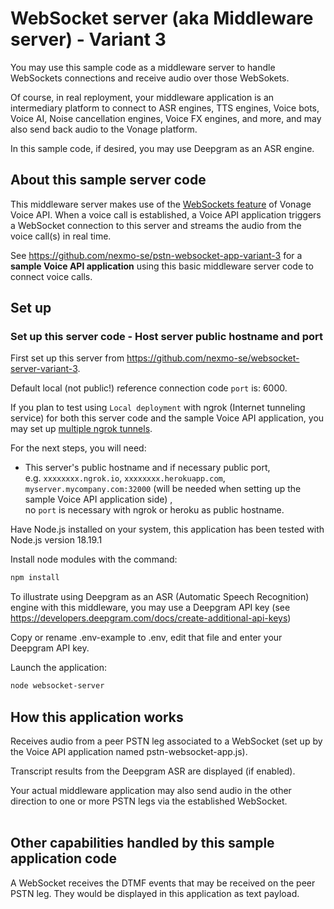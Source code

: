 # WebSocket server (aka Middleware server) - Variant 3

You may use this sample code as a middleware server to handle WebSockets connections and receive audio over those WebSokets.

Of course, in real reployment, your middleware application is an intermediary platform to connect to ASR engines, TTS engines, Voice bots, Voice AI, Noise cancellation engines, Voice FX engines, and more, and may also send back audio to the Vonage platform.

In this sample code, if desired, you may use Deepgram as an ASR engine.

## About this sample server code

This middleware server makes use of the [WebSockets feature](https://developer.vonage.com/en/voice/voice-api/concepts/websockets) of Vonage Voice API. When a voice call is established, a Voice API application triggers a WebSocket connection to this server and streams the audio from the voice call(s) in real time.

See https://github.com/nexmo-se/pstn-websocket-app-variant-3 for a **sample Voice API application** using this basic middleware server code to connect voice calls.

## Set up

### Set up this server code - Host server public hostname and port

First set up this server from https://github.com/nexmo-se/websocket-server-variant-3.

Default local (not public!) reference connection code `port` is: 6000.

If you plan to test using `Local deployment` with ngrok (Internet tunneling service) for both this server code and the sample Voice API application, you may set up [multiple ngrok tunnels](https://ngrok.com/docs/agent/config/#tunnel-configurations).

For the next steps, you will need:
- This server's public hostname and if necessary public port,</br>
e.g. `xxxxxxxx.ngrok.io`, `xxxxxxxx.herokuapp.com`, `myserver.mycompany.com:32000` (will be needed when setting up the sample Voice API application side) ,</br>
no `port` is necessary with ngrok or heroku as public hostname.</br>

Have Node.js installed on your system, this application has been tested with Node.js version 18.19.1<br>

Install node modules with the command:<br>
 ```bash
npm install
```

To illustrate using Deepgram as an ASR (Automatic Speech Recognition) engine with this middleware, you may use a Deepgram API key (see https://developers.deepgram.com/docs/create-additional-api-keys)

Copy or rename .env-example to .env, edit that file and enter your Deepgram API key.


Launch the application:<br>
```bash
node websocket-server
```

## How this application works

Receives audio from a peer PSTN leg associated to a WebSocket (set up by the Voice API application named pstn-websocket-app.js).<br>

Transcript results from the Deepgram ASR are displayed (if enabled).

Your actual middleware application may also send audio in the other direction to one or more PSTN legs via the established WebSocket.<br><br>


## Other capabilities handled by this sample application code

A WebSocket receives the DTMF events that may be received on the peer PSTN leg. They would be displayed in this application as text payload.<br>
